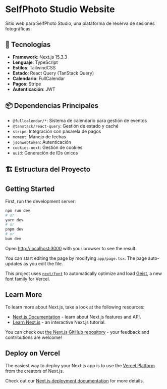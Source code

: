 # SelfPhoto Studio Website

Sitio web para SelfPhoto Studio, una plataforma de reserva de sesiones fotográficas.

## 🚀 Tecnologías

-   **Framework**: Next.js 15.3.3
-   **Lenguaje**: TypeScript
-   **Estilos**: TailwindCSS
-   **Estado**: React Query (TanStack Query)
-   **Calendario**: FullCalendar
-   **Pagos**: Stripe
-   **Autenticación**: JWT

## 📦 Dependencias Principales

-   `@fullcalendar/*`: Sistema de calendario para gestión de eventos
-   `@tanstack/react-query`: Gestión de estado y caché
-   `stripe`: Integración con pasarela de pagos
-   `moment`: Manejo de fechas
-   `jsonwebtoken`: Autenticación
-   `cookies-next`: Gestión de cookies
-   `uuid`: Generación de IDs únicos

## 🏗️ Estructura del Proyecto

## Getting Started

First, run the development server:

```bash
npm run dev
# or
yarn dev
# or
pnpm dev
# or
bun dev
```

Open [http://localhost:3000](http://localhost:3000) with your browser to see the result.

You can start editing the page by modifying `app/page.tsx`. The page auto-updates as you edit the file.

This project uses [`next/font`](https://nextjs.org/docs/app/building-your-application/optimizing/fonts) to automatically optimize and load [Geist](https://vercel.com/font), a new font family for Vercel.

## Learn More

To learn more about Next.js, take a look at the following resources:

-   [Next.js Documentation](https://nextjs.org/docs) - learn about Next.js features and API.
-   [Learn Next.js](https://nextjs.org/learn) - an interactive Next.js tutorial.

You can check out [the Next.js GitHub repository](https://github.com/vercel/next.js) - your feedback and contributions are welcome!

## Deploy on Vercel

The easiest way to deploy your Next.js app is to use the [Vercel Platform](https://vercel.com/new?utm_medium=default-template&filter=next.js&utm_source=create-next-app&utm_campaign=create-next-app-readme) from the creators of Next.js.

Check out our [Next.js deployment documentation](https://nextjs.org/docs/app/building-your-application/deploying) for more details.
